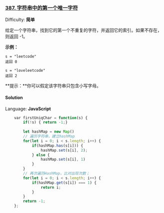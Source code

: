 ### [387\. 字符串中的第一个唯一字符](https://leetcode-cn.com/problems/first-unique-character-in-a-string/)

Difficulty: **简单**


给定一个字符串，找到它的第一个不重复的字符，并返回它的索引。如果不存在，则返回 -1。

**示例：**

```
s = "leetcode"
返回 0

s = "loveleetcode"
返回 2
```

**提示：**你可以假定该字符串只包含小写字母。


#### Solution

Language: **JavaScript**

```JavaScript
    ​var firstUniqChar = function(s) {
        if(!s) { return -1;}
        
        let hashMap = new Map()
        // 遍历字符串，建立hashMap
        for(let i = 0; i < s.length; i++) {
            if(hashMap.has(s[i])) {
                hashMap.set(s[i], 2);
            } else {
                hashMap.set(s[i], 1)
            }
        }
        // 再次遍历HashMap，比对出现次数；
        for(let i = 0; i < s.length; i++) {
            if(hashMap.get(s[i]) === 1) {
                return i;
            }
        }
        return -1;
    };
```